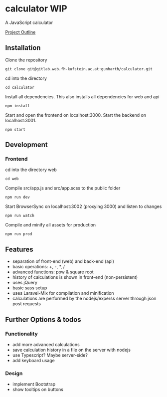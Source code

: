 # calculator WIP

A JavaScript calculator

[Project Outline](https://gitlab.web.fh-kufstein.ac.at/WCIS18/pww-unterlagen/tree/master/uebung)

## Installation

Clone the repository
```
git clone git@gitlab.web.fh-kufstein.ac.at:gunharth/calculator.git
````
cd into the directory
```
cd calculator
````
Install all dependencies. This also installs all dependencies for web and api
```
npm install
```
Start and open the frontend on localhost:3000. Start the backend on localhost:3001.
```
npm start
```

## Development
### Frontend

cd into the directory web
```
cd web
````
Compile src/app.js and src/app.scss to the public folder
```
npm run dev
```
Start BrowserSync on localhost:3002 (proxying 3000) and listen to changes
```
npm run watch
```
Compile and minify all assets for production
```
npm run prod
```

## Features
- separation of front-end (web) and back-end (api)
- basic operations: +, -, *, /
- advanced functions: pow & square root
- history of calculations is shown in front-end (non-persistent)
- uses jQuery
- basic sass setup
- uses Laravel-Mix for compilation and minification
- calculations are performed by the nodejs/experss server through json post requests


## Further Options & todos
### Functionality
- add more advanced calculations
- save calculation history in a file on the server with nodejs
- use Typescript? Maybe server-side?
- add keyboard usage

### Design
- implement Bootstrap
- show tooltips on buttons
